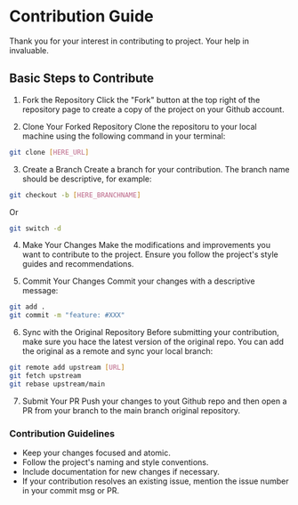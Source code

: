 # Contribution Guide
Thank you for your interest in contributing to project. Your help in invaluable.

## Basic Steps to Contribute

1. Fork the Repository
Click the "Fork" button at the top right of the repository page to create a copy of the project on your Github account.

2. Clone Your Forked Repository
Clone the repositoru to your local machine using the following command in your terminal:

```bash
git clone [HERE_URL]
```
3. Create a Branch
Create a branch for your contribution. The branch name should be descriptive, for example:

```bash
git checkout -b [HERE_BRANCHNAME]
```
Or 

```bash
git switch -d
```
4. Make Your Changes
Make the modifications and improvements you want to contribute to the project. Ensure you follow the project's style guides and recommendations.

5. Commit Your Changes
Commit your changes with a descriptive message:

```bash
git add .
git commit -m "feature: #XXX"
```
6. Sync with the Original Repository
Before submitting your contribution, make sure you hace the latest version of the original repo. You can add the original as a remote and sync your local branch:

```bash
git remote add upstream [URL]
git fetch upstream
git rebase upstream/main
```
7. Submit Your PR
Push your changes to yout Github repo and then open a PR from your branch to the main branch original repository.

### Contribution Guidelines
 * Keep your changes focused and atomic.
 * Follow the project's naming and style conventions.
 * Include documentation for new changes if necessary.
 * If your contribution resolves an existing issue, mention the issue number in your commit msg or PR.